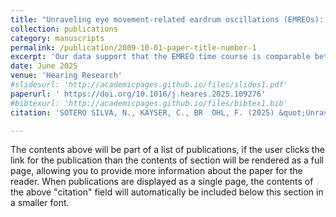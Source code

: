 ```yaml
---
title: "Unraveling eye movement-related eardrum oscillations (EMREOs): how saccade direction and tympanometric measurements relate to their amplitude and time course"
collection: publications
category: manuscripts
permalink: /publication/2009-10-01-paper-title-number-1
excerpt: 'Our data support that the EMREO time course is comparable between the left and right ears, and between paradigms guiding saccades by visual and auditory target stimuli, and suggest that the EMREO amplitude is negatively related to the compliance of the tympanic membrane as established by tympanometry. These results support the notion that EMREOs reflect motor-related top-down signals relayed to the ear from yet-to-be-resolved sources, and fuel the speculation that EMREOs may be generated by the middle ear muscles in a differential operation similar to the execution of ipsi- and contralateral saccades.'
date: June 2025
venue: 'Hearing Research'
#slidesurl: 'http://academicpages.github.io/files/slides1.pdf'
paperurl: ' https://doi.org/10.1016/j.heares.2025.109276'
#bibtexurl: 'http://academicpages.github.io/files/bibtex1.bib'
citation: 'SOTERO SILVA, N., KAYSER, C., BR  ̈OHL, F. (2025) &quot;Unraveling eye movement-related eardrum oscillations (EMREOs): howsaccade direction and tympanometric measurements relate to their amplitude and time course.&quot; <i>Hearing Research</i>, Volume 461, June 2025, 109276; https://doi.org/10.1016/j.heares.2025.109276'

---
```

The contents above will be part of a list of publications, if the user clicks the link for the publication than the contents of section will be rendered as a full page, allowing you to provide more information about the paper for the reader. When publications are displayed as a single page, the contents of the above "citation" field will automatically be included below this section in a smaller font.
